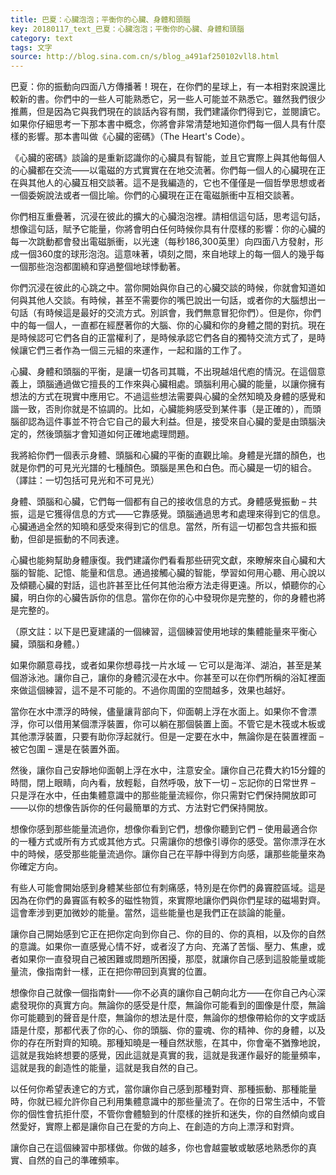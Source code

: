 ```yaml
---
title: 巴夏：心臟泡泡；平衡你的心臟、身體和頭腦
key: 20180117_text_巴夏：心臟泡泡；平衡你的心臟、身體和頭腦
category: text
tags: 文字
source: http://blog.sina.com.cn/s/blog_a491af250102vll8.html
---
```


巴夏：你的振動向四面八方傳播著！現在，在你們的星球上，有一本相對來說還比較新的書。你們中的一些人可能熟悉它，另一些人可能並不熟悉它。雖然我們很少推薦，但是因為它與我們現在的談話內容有關，我們建議你們得到它，並閱讀它。如果你仔細思考一下那本書中概念，你將會非常清楚地知道你們每一個人具有什麼樣的影響。那本書叫做《心臟的密碼》（The Heart's Code）。

《心臟的密碼》談論的是重新認識你的心臟具有智能，並且它實際上與其他每個人的心臟都在交流——以電磁的方式實實在在地交流著。你們每一個人的心臟現在正在與其他人的心臟互相交談著。這不是我編造的，它也不僅僅是一個哲學思想或者一個委婉說法或者一個比喻。你們的心臟現在正在電磁脈衝中互相交談著。

你們相互重疊著，沉浸在彼此的擴大的心臟泡泡裡。請相信這句話，思考這句話，想像這句話，賦予它能量，你將會明白任何時候你具有什麼樣的影響：你的心臟的每一次跳動都會發出電磁脈衝，以光速（每秒186,300英里）向四面八方發射，形成一個360度的球形泡泡。這意味著，頃刻之間，來自地球上的每一個人的幾乎每一個那些泡泡都圍繞和穿過整個地球悸動著。

你們沉浸在彼此的心跳之中。當你開始與你自己的心臟交談的時候，你就會知道如何與其他人交談。有時候，甚至不需要你的嘴巴說出一句話，或者你的大腦想出一句話（有時候這是最好的交流方式。別誤會，我們無意冒犯你們）。但是你，你們中的每一個人，一直都在經歷著你的大腦、你的心臟和你的身體之間的對抗。現在是時候認可它們各自的正當權利了，是時候承認它們各自的獨特交流方式了，是時候讓它們三者作為一個三元組的來運作，一起和諧的工作了。

心臟、身體和頭腦的平衡，是讓一切各司其職，不出現越俎代庖的情況。在這個意義上，頭腦通過做它擅長的工作來與心臟相處。頭腦利用心臟的能量，以讓你擁有想法的方式在現實中應用它。不過這些想法需要與心臟的全然知曉及身體的感覺和諧一致，否則你就是不協調的。比如，心臟能夠感受到某件事（是正確的），而頭腦卻認為這件事並不符合它自己的最大利益。但是，接受來自心臟的愛是由頭腦決定的，然後頭腦才會知道如何正確地處理問題。

我將給你們一個表示身體、頭腦和心臟的平衡的直觀比喻。身體是光譜的顏色，也就是你們的可見光光譜的七種顏色。頭腦是黑色和白色。而心臟是一切的組合。（譯註：一切包括可見光和不可見光）

身體、頭腦和心臟，它們每一個都有自己的接收信息的方式。身體感覺振動 – 共振，這是它獲得信息的方式——它靠感覺。頭腦通過思考和處理來得到它的信息。心臟通過全然的知曉和感受來得到它的信息。當然，所有這一切都包含共振和振動，但卻是振動的不同表達。

心臟也能夠幫助身體康復。我們建議你們看看那些研究文獻，來瞭解來自心臟和大腦的智能、記憶、能量和信息。通過接觸心臟的智能，學習如何用心聽、用心說以及傾聽心臟的對話，這也許甚至比任何其他治療方法走得更遠。所以，傾聽你的心臟，明白你的心臟告訴你的信息。當你在你的心中發現你是完整的，你的身體也將是完整的。

（原文註：以下是巴夏建議的一個練習，這個練習使用地球的集體能量來平衡心臟，頭腦和身體。）

如果你願意尋找，或者如果你想尋找一片水域 — 它可以是海洋、湖泊，甚至是某個游泳池。讓你自己，讓你的身體沉浸在水中。你甚至可以在你們所稱的浴缸裡面來做這個練習，這不是不可能的。不過你周圍的空間越多，效果也越好。

當你在水中漂浮的時候，儘量讓背部向下，仰面朝上浮在水面上。如果你不會漂浮，你可以借用某個漂浮裝置，你可以躺在那個裝置上面。不管它是木筏或木板或其他漂浮裝置，只要有助你浮起就行。但是一定要在水中，無論你是在裝置裡面 – 被它包圍 – 還是在裝置外面。

然後，讓你自己安靜地仰面朝上浮在水中，注意安全。讓你自己花費大約15分鐘的時間，閉上眼睛，向內看，放輕鬆，自然呼吸，放下一切 – 忘記你的日常世界 – 只是浮在水中，任由集體意識中的那些能量流經你，你只需對它們保持開放即可——以你的想像告訴你的任何最簡單的方式、方法對它們保持開放。

想像你感到那些能量流過你，想像你看到它們，想像你聽到它們 – 使用最適合你的一種方式或所有方式或其他方式。只需讓你的想像引導你的感受。當你漂浮在水中的時候，感受那些能量流過你。讓你自己在平靜中得到方向感，讓那些能量來為你確定方向。

有些人可能會開始感到身體某些部位有刺痛感，特別是在你們的鼻竇腔區域。這是因為在你們的鼻竇區有較多的磁性物質，來實際地讓你們與你們星球的磁場對齊。這會牽涉到更加微妙的能量。當然，這些能量也是我們正在談論的能量。

讓你自己開始感到它正在把你定向到你自己、你的目的、你的真相，以及你的自然的意識。如果你一直感覺心情不好，或者沒了方向、充滿了苦惱、壓力、焦慮，或者如果你一直發現自己被困難或問題所困擾，那麼，就讓你自己感到這股能量或能量流，像指南針一樣，正在把你帶回到真實的位置。

想像你自己就像一個指南針——你不必真的讓你自己朝向北方——在你自己內心深處發現你的真實方向。無論你的感受是什麼，無論你可能看到的圖像是什麼，無論你可能聽到的聲音是什麼，無論你的想法是什麼，無論你的想像帶給你的文字或話語是什麼，那都代表了你的心、你的頭腦、你的靈魂、你的精神、你的身體，以及你的存在所對齊的知曉。那種知曉是一種自然狀態，在其中，你會毫不猶豫地說，這就是我始終想要的感覺，因此這就是真實的我，這就是我運作最好的能量頻率，這就是我的創造性的能量，這就是我自然的自己。

以任何你希望表達它的方式，當你讓你自己感到那種對齊、那種振動、那種能量時，你就已經允許你自己利用集體意識中的那些量流了。在你的日常生活中，不管你的個性會抗拒什麼，不管你會體驗到的什麼樣的挫折和迷失，你的自然傾向或自然愛好，實際上都是讓你自己在愛的方向上、在創造的方向上漂浮和對齊。

讓你自己在這個練習中那樣做。你做的越多，你也會越靈敏或敏感地熟悉你的真實、自然的自己的準確頻率。
